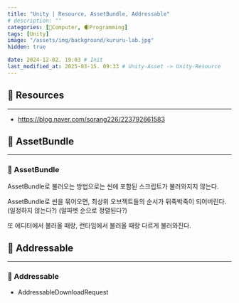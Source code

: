 ```yaml
---
title: "Unity | Resource, AssetBundle, Addressable"
# description: ""
categories: [💫Computer, 🌒Programming]
tags: [Unity]
image: "/assets/img/background/kururu-lab.jpg"
hidden: true

date: 2024-12-02. 19:03 # Init
last_modified_at: 2025-03-15. 09:33 # Unity-Asset -> Unity-Resource
---
```


## 💫 Resources

---

- <https://blog.naver.com/sorang226/223792661583>

## 💫 AssetBundle

---

### 🫧 AssetBundle

AssetBundle로 불러오는 방법으로는 씬에 포함된 스크립트가 불러와지지 않는다.  

AssetBundle로 씬을 묶어오면, 최상위 오브젝트들의 순서가 뒤죽박죽이 되어버린다. (일정하지 않는다?) (알파벳 순으로 정렬된다?)  

또 에디터에서 불러올 때랑, 런타임에서 불러올 때랑 다르게 불러와진다.  

## 💫 Addressable

---

### 🫧 Addressable

- AddressableDownloadRequest
